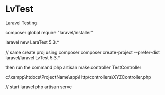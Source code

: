 # LvTest
Laravel Testing


composer global require "laravel/installer"

laravel new LaraTest 5.3.*

// same create proj using composer
composer create-project --prefer-dist laravel/laravel LvTest 5.3.*



then run the command 
php artisan make:controller TestController


c:\xampp\htdocs\ProjectName\app\Http\controllers\XYZController.php

// start laravel
php artisan serve